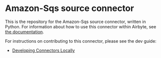 # Amazon-Sqs source connector

This is the repository for the Amazon-Sqs source connector, written in Python.
For information about how to use this connector within Airbyte, see [the documentation](https://docs.airbyte.com/integrations/destinations/amazon-sqs).

For instructions on contributing to this connector, please see the dev guide:

- [Developing Connectors Locally](https://docs.airbyte.com/platform/connector-development/local-connector-development)
